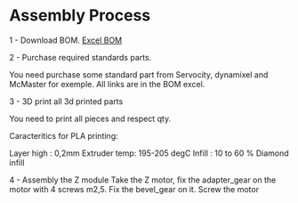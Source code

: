 # Assembly Process



1 - Download BOM.
	[Excel BOM](https://github.com/gene2302/3-axis-ROS-sensor-head/blob/master/Hardware/BOM/BOM.xlsx)

2 - Purchase required standards parts.

You need purchase some standard part from Servocity, dynamixel and McMaster for exemple. All links are in the BOM excel.

3 - 3D print all 3d printed parts

You need to print all pieces and respect qty. 

Caracteritics for PLA printing:

Layer high : 0,2mm
Extruder temp: 195-205 degC
Infill : 10 to 60 % Diamond infill

4 - Assembly the Z module
Take the Z motor, fix the adapter_gear on the motor with 4 screws m2,5.
Fix the bevel_gear on it. Screw the motor 




<!--stackedit_data:
eyJoaXN0b3J5IjpbMTIwMTg0MzM3NiwxNzg4Nzk3NDAzLDE5Mj
E5MzQ0NDcsLTU1NDA2NDYwNiwtMzQ1NjQzMzQ0LDExMjAwNTU5
OV19
-->